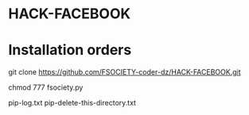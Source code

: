 # HACK-FACEBOOK

# Installation orders

git clone https://github.com/FSOCIETY-coder-dz/HACK-FACEBOOK.git

chmod 777 fsociety.py



pip-log.txt pip-delete-this-directory.txt
